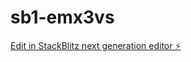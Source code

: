# sb1-emx3vs

[Edit in StackBlitz next generation editor ⚡️](https://stackblitz.com/~/github.com/HiroakiImamura/sb1-emx3vs)